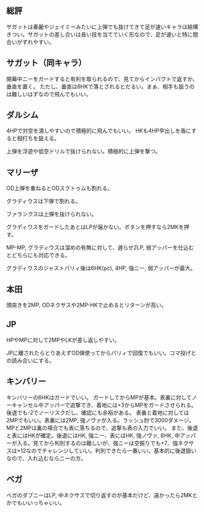 ## 総評

サガットは春麗やジェイミーみたいに上弾でも抜けてきて足が速いキャラは結構きつい。サガットの差し合いは長い技を当てていく形なので、足が速いと特に間合いがずれやすい。

## サガット（同キャラ）

開幕中ニーをガードすると有利を取られるので、見てからインパクトで返すか、垂直を置く。
ただし、垂直は6HKで落とされるとだるい。まぁ、相手も狙うのは難しいはずなので飛んでもいい。

## ダルシム

4HPで対空を潰しやすいので積極的に飛んでもいい。
HKも4HP早出しを盾にすると相打ちを狙える。

上弾を浮遊や低空ドリルで抜けられない。積極的に上弾を撃つ。

## マリーザ

OD上弾を重ねるとODスクトゥムも割れる。

グラディウスは下弾で割れる。

ファランクスは上弾を抜けられない。

グラディウスをガードしたあとはLPが届かない。ボタンを押すなら2MKを押す。

MP-MP, グラディウスは溜めの有無に対して、遅らせ2LP, 弱アッパーを仕込むとどちらにも対応できる。

グラディウスのジャストパリィ後は6HK(pc), 4HP, 強ニー, 弱アッパーが最大。

## 本田

頭突きを2MP, ODネクサスや2MP-HKで止めるとリターンが高い。

## JP

HPやMPに対して2MPやLKが差し返しやすい。

JPに離されたらとりあえずOD弾使ってからパリィで回復でもいい。コマ投げとの読み合いにする。

## キンバリー

キンバリーの6HKはガードでいい。
ガードしてからMPが基本。表裏に対してノーキャンセル中アッパーで追撃でき、着地には+3からMPをガードさせられる。後退でも-2でノーリスクだし、確認にも余裕がある。
表裏と着地に対しては2MPでもいい。表裏には2MP, 強ノヴァが入る。ラッシュ肘で3000ダメージ。
MPと2MPは裏の場合でも表に落ちるので、追撃も表の入力でいい。
また、後退と表にはHKが確定。後退にはHK, 強ニー、表にはHK, 強ノヴァ, 6HK, 中アッパーが入る。見てから判別するのは難しいが、強ニーは空振りでも+7、強ネクサスは+12なのでチャレンジしていい。判別できたら一番いい。基本的に後退狙いなので、入れ込むならニーの方。

## ベガ

ベガのダブニーはLP, 中ネクサスで切り返すのが基本だけど、遠かったら2MKとかでもいいっちゃいい。
